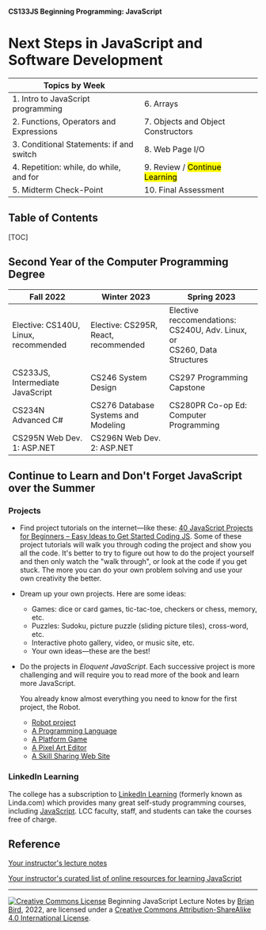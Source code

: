 **CS133JS Beginning Programming: JavaScript**

<h1>Next Steps in JavaScript and Software Development</h1>


| Topics by Week                           |                                             |
| ---------------------------------------- | ------------------------------------------- |
| 1. Intro to JavaScript programming       | 6. Arrays                                   |
| 2. Functions, Operators and Expressions  | 7. Objects and Object Constructors          |
| 3. Conditional Statements: if and switch | 8. Web Page I/O                             |
| 4. Repetition: while, do while, and for  | 9.  Review / <mark>Continue Learning</mark> |
| 5. Midterm Check-Point                   | 10. Final Assessment                        |


<h2>Table of Contents</h2>

[TOC]

## Second Year of the Computer Programming Degree

| Fall 2022                             | Winter 2023                           | Spring 2023                                                  |
| ------------------------------------- | ------------------------------------- | ------------------------------------------------------------ |
| Elective: CS140U, Linux,  recommended | Elective: CS295R, React,  recommended | Elective reccomendations: <br />CS240U, Adv. Linux, or <br />CS260, Data Structures |
| CS233JS, Intermediate  JavaScript     | CS246 System Design                   | CS297 Programming Capstone                                   |
| CS234N  Advanced C#                   | CS276 Database Systems and  Modeling  | CS280PR Co-op Ed: Computer Programming                       |
| CS295N Web Dev. 1:  ASP.NET           | CS296N Web Dev. 2: ASP.NET            |                                                              |



## Continue to Learn and Don't Forget JavaScript over the Summer

### Projects

- Find project tutorials on the internet&mdash;like these: [40 JavaScript Projects for Beginners – Easy Ideas to Get Started Coding JS](https://www.freecodecamp.org/news/javascript-projects-for-beginners/#how-to-create-a-color-flipper). Some of these project tutorials will walk you through coding the project and show you all the code. It's better to try to figure out how to do the project yourself and then only watch the "walk through", or look at the code if you get stuck. The more you can do your own problem solving and use your own creativity the better.

- Dream up your own projects. Here are some ideas:

  - Games: dice or card games, tic-tac-toe, checkers or chess, memory, etc.
  - Puzzles: Sudoku, picture puzzle (sliding picture tiles), cross-word, etc.
  - Interactive photo gallery, video, or music site, etc.
  - Your own ideas&mdash;these are the best!
  
- Do the projects in *Eloquent JavaScript*. Each successive project is more challenging and will require you to read more of the book and learn more JavaScript. 

  You already know almost everything you need to know for the first project, the Robot.

  - [Robot project](https://eloquentjavascript.net/07_robot.html)
  - [A Programming Language](https://eloquentjavascript.net/12_language.html)
  - [A Platform Game](https://eloquentjavascript.net/16_game.html)
  - [A Pixel Art Editor](https://eloquentjavascript.net/19_paint.html)
  - [A Skill Sharing Web Site](https://eloquentjavascript.net/21_skillsharing.html)

### LinkedIn Learning

The college has a subscription to [LinkedIn Learning](https://www.linkedin.com/learning-login/continue?account=88355058&forceAccount=false&authModeName=LaneSAML&authUUID=ZG0W38TeRvKNJgtIUiNCMA%3D%3D&redirect=https%3A%2F%2Fwww.linkedin.com%2Flearning%2F) (formerly known as Linda.com) which provides many great self-study programming courses, including [JavaScript](https://www.linkedin.com/learning/topics/javascript?u=88355058). LCC faculty, staff, and students can take the courses free of charge.



## Reference

[Your instructor's lecture notes](https://github.com/LCC-CIT/CS133JS-CourseMaterials/tree/master/LectureNotes)

[Your instructor's curated list of online resources for learning JavaScript](https://lcc-cit.github.io/CS133JS-CourseMaterials/CS133JS_References.html)



------

[![Creative Commons License](https://i.creativecommons.org/l/by-sa/4.0/88x31.png)](http://creativecommons.org/licenses/by-sa/4.0/) Beginning JavaScript Lecture Notes by [Brian Bird](https://profbird.online), <time>2022</time>, are licensed under a [Creative Commons Attribution-ShareAlike 4.0 International License](http://creativecommons.org/licenses/by-sa/4.0/). 